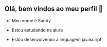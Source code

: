 ##  Olá, bem vindos ao meu perfil 👋

- Meu nome é Sandy
- Estou estudando na alura
- Estou desenvolvendo a linguagem javascript

  ![]()
